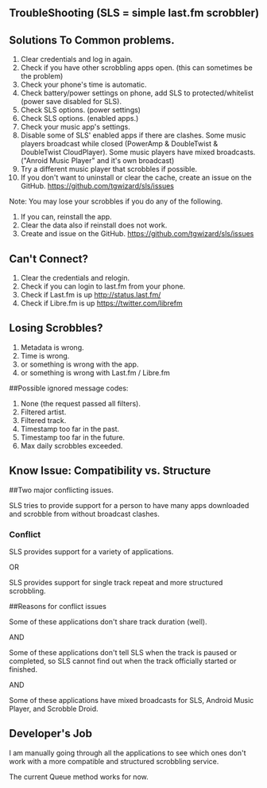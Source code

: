 TroubleShooting (SLS = simple last.fm scrobbler)
------------------------------------------------


Solutions To Common problems.
-----------------------------
1. Clear credentials and log in again.
2. Check if you have other scrobbling apps open. (this can sometimes be the problem)
3. Check your phone's time is automatic.
4. Check battery/power settings on phone, add SLS to protected/whitelist (power save disabled for SLS).
5. Check SLS options. (power settings)
6. Check SLS options. (enabled apps.)
7. Check your music app's settings.
8. Disable some of SLS' enabled apps if there are clashes. Some music players broadcast while closed (PowerAmp & DoubleTwist & DoubleTwist CloudPlayer). Some music players have mixed broadcasts. ("Anroid Music Player" and it's own broadcast)
9. Try a different music player that scrobbles if possible.
10. If you don't want to uninstall or clear the cache, create an issue on the GitHub. https://github.com/tgwizard/sls/issues

Note: You may lose your scrobbles if you do any of the following.

1. If you can, reinstall the app.
2. Clear the data also if reinstall does not work.
3. Create and issue on the GitHub. https://github.com/tgwizard/sls/issues

Can't Connect?
--------------

1. Clear the credentials and relogin.
2. Check if you can login to last.fm from your phone.
3. Check if Last.fm is up http://status.last.fm/
4. Check if Libre.fm is up https://twitter.com/librefm


Losing Scrobbles?
-----------------

1. Metadata is wrong.
2. Time is wrong.
3. or something is wrong with the app.
4. or something is wrong with Last.fm / Libre.fm

##Possible ignored message codes:

1. None (the request passed all filters).
2. Filtered artist.
3. Filtered track.
4. Timestamp too far in the past.
5. Timestamp too far in the future.
6. Max daily scrobbles exceeded.


Know Issue: Compatibility vs. Structure
---------------------------------------

##Two major conflicting issues.

SLS tries to provide support for a person to have many apps downloaded and scrobble from without broadcast clashes.

### Conflict

SLS provides support for a variety of applications.

OR

SLS provides support for single track repeat and more structured scrobbling.


##Reasons for conflict issues

Some of these applications don't share track duration (well).

AND

Some of these applications don't tell SLS when the track is paused or completed, so SLS cannot find out when the track officially started or finished.

AND

Some of these applications have mixed broadcasts for SLS, Android Music Player, and Scrobble Droid.


Developer's Job
---------------

I am manually going through all the applications to see which ones don't work with a more compatible and structured scrobbling service.

The current Queue method works for now.
